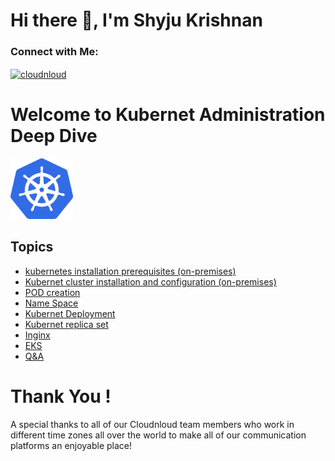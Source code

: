 # Hi there 👋, I'm Shyju Krishnan 

<h3 align="left">Connect with Me:</h3>
<a href="https://linkedin.com/in/Shyjustack" target="blank"><img align="center" src="https://raw.githubusercontent.com/rahuldkjain/github-profile-readme-generator/master/src/images/icons/Social/linked-in-alt.svg" alt="cloudnloud" height="30" width="40" /></a>

# Welcome to Kubernet Administration Deep Dive 

<img src="https://github.com/kubernetes/kubernetes/raw/master/logo/logo.png" width="100">


## Topics 

* [kubernetes installation prerequisites (on-premises)](https://github.com/cloudnloud/Kubernet-Deep-Dive/blob/main/Prerequisites.MD)
* [Kubernet cluster installation and configuration (on-premises)](https://github.com/cloudnloud/Kubernet-Deep-Dive/blob/main/Installation.md)
* [POD creation](https://github.com/cloudnloud/Kubernet-Deep-Dive/blob/main/POD.md)
* [Name Space](https://github.com/cloudnloud/Kubernet-Deep-Dive/blob/main/POD.md)
* [Kubernet Deployment](https://github.com/cloudnloud/Kubernet-Deep-Dive/blob/main/Deployment.md)
* [Kubernet replica set](https://github.com/cloudnloud/Kubernet-Deep-Dive/blob/main/Replicaset.md)
* [Inginx ](https://github.com/cloudnloud/Kubernet-Deep-Dive/blob/main/Ingress.MD)
* [EKS ](https://github.com/cloudnloud/Kubernet-Deep-Dive/tree/main/EKS)
* [Q&A](https://github.com/cloudnloud/Kubernet-Deep-Dive/blob/main/Q%26A.md)



# Thank You !
A special thanks to all of our Cloudnloud team members who work in different time zones all over the world to make all of our communication platforms an enjoyable place!





